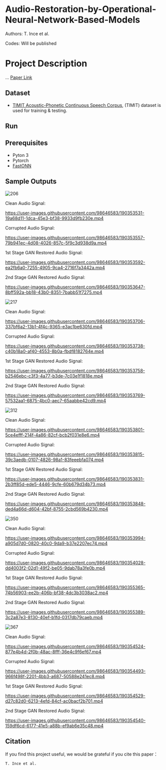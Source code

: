 # Audio-Restoration-by-Operational-Neural-Network-Based-Models

Authors: T. Ince et al.

Codes: Will be published

# Project Description

...
[Paper Link](https://arxiv.org/)


## Dataset

- [TIMIT Acoustic-Phonetic Continuous Speech Corpus](https://catalog.ldc.upenn.edu/LDC93s1), (TIMIT) dataset is used for training & testing.

## Run


## Prerequisites
- Pyton 3
- Pytorch
- [FastONN](https://github.com/junaidmalik09/fastonn) 



## Sample Outputs

![206](https://user-images.githubusercontent.com/98646583/190353328-2a7519b9-d87e-429b-8bba-0e7aeffd1b6d.png)

Clean Audio Signal:

https://user-images.githubusercontent.com/98646583/190353531-19a68d11-1dca-45e3-bf38-9933d9fb230e.mp4

Corrupted Audio Signal:

https://user-images.githubusercontent.com/98646583/190353557-79b941ec-4d08-4026-857c-5f9c3d938d9a.mp4

1st Stage GAN Restored Audio Signal:

https://user-images.githubusercontent.com/98646583/190353592-ea2fb6a0-7255-4905-9ca4-2716f7a3442a.mp4

2nd Stage GAN Restored Audio Signal:

https://user-images.githubusercontent.com/98646583/190353647-8bff592a-bb18-43b0-8351-7babb51f7275.mp4

![217](https://user-images.githubusercontent.com/98646583/190354183-8069ea6c-9239-44f0-993a-12e94e58279d.png)

Clean Audio Signal:

https://user-images.githubusercontent.com/98646583/190353706-337bf6a2-13b1-4f4c-9365-e3ac1be630fd.mp4

Corrupted Audio Signal:

https://user-images.githubusercontent.com/98646583/190353738-c40b18a0-af40-4553-8b0a-fbdf8182764e.mp4

1st Stage GAN Restored Audio Signal:

https://user-images.githubusercontent.com/98646583/190353758-b2546ebc-c3f3-4a77-b3de-7c03e1f1818e.mp4

2nd Stage GAN Restored Audio Signal:

https://user-images.githubusercontent.com/98646583/190353769-57532aa1-6875-4bc0-aec7-65aabbe42cd9.mp4

![312](https://user-images.githubusercontent.com/98646583/190354221-d816fc2b-1d67-4d90-97ff-d98b1229c182.png)

Clean Audio Signal:

https://user-images.githubusercontent.com/98646583/190353801-5ce4efff-214f-4a86-82cf-bcb2f031e8e6.mp4

Corrupted Audio Signal:

https://user-images.githubusercontent.com/98646583/190353815-39c3aedb-0107-4826-98a1-83feeebfa074.mp4

1st Stage GAN Restored Audio Signal:

https://user-images.githubusercontent.com/98646583/190353831-2b3ff85d-ede5-4446-9cfe-60b679d34b73.mp4

2nd Stage GAN Restored Audio Signal:

https://user-images.githubusercontent.com/98646583/190353848-ded4a66d-d604-42bf-8755-2cbd569b4230.mp4

![350](https://user-images.githubusercontent.com/98646583/190354249-6b9cbe44-a397-4654-8bef-df3a5be6ed44.png)

Clean Audio Signal:

https://user-images.githubusercontent.com/98646583/190353994-a905d7d0-0820-40c0-9da9-b37e2207ec74.mp4

Corrupted Audio Signal:

https://user-images.githubusercontent.com/98646583/190354028-dd4003f2-02d1-49f2-be05-9dab78a3fe0b.mp4

1st Stage GAN Restored Audio Signal:

https://user-images.githubusercontent.com/98646583/190355365-74b56903-ee2b-406b-bf38-4dc3b3038ac2.mp4

2nd Stage GAN Restored Audio Signal:

https://user-images.githubusercontent.com/98646583/190355389-3c2a87e3-8130-40ef-b1fd-0317db79caeb.mp4

![367](https://user-images.githubusercontent.com/98646583/190354312-dab41532-9d75-4dca-ac07-d3aedc70d422.png)

Clean Audio Signal:

https://user-images.githubusercontent.com/98646583/190354524-877e4b4d-2f0b-48ac-8fff-36e4c9f6ef67.mp4

Corrupted Audio Signal:

https://user-images.githubusercontent.com/98646583/190354493-966f498f-2201-4bb3-a687-50588e241ec8.mp4

1st Stage GAN Restored Audio Signal:

https://user-images.githubusercontent.com/98646583/190354529-d27c82d0-6213-4efd-84cf-ac0bacf2b701.mp4

2nd Stage GAN Restored Audio Signal:

https://user-images.githubusercontent.com/98646583/190354540-159df6cd-6177-41e5-a88b-ef9ab6e35c48.mp4


## Citation
If you find this project useful, we would be grateful if you cite this paper：

```http
T. Ince et al.
```




